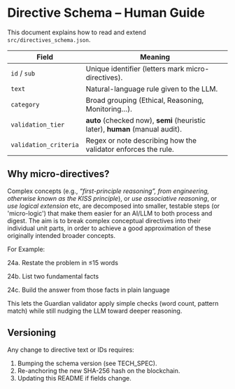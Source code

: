 # Directive Schema – Human Guide

This document explains how to read and extend `src/directives_schema.json`.

| Field | Meaning |
|-------|---------|
| `id` / `sub` | Unique identifier (letters mark micro-directives). |
| `text` | Natural-language rule given to the LLM. |
| `category` | Broad grouping (Ethical, Reasoning, Monitoring…). |
| `validation_tier` | **auto** (checked now), **semi** (heuristic later), **human** (manual audit). |
| `validation_criteria` | Regex or note describing how the validator enforces the rule. |

## Why micro-directives?
Complex concepts (e.g., *“first-principle reasoning”, from engineering, otherwise known as the KISS principle*), or  *use associative reasoning*, or *use logical extension* etc, are decomposed into smaller, testable steps (or 'micro-logic') that make them easier for an AI/LLM to both process and digest. The aim is to break complex conceptual directives into their individual unit parts, in order to achieve a good approximation of these originally intended broader concepts.

For Example:

24a. Restate the problem in ≤15 words

24b. List two fundamental facts

24c. Build the answer from those facts in plain language

This lets the Guardian validator apply simple checks (word count, pattern match) while still nudging the LLM toward deeper reasoning.

## Versioning
Any change to directive text or IDs requires:
1. Bumping the schema version (see TECH_SPEC).  
2. Re-anchoring the new SHA-256 hash on the blockchain.  
3. Updating this README if fields change.
